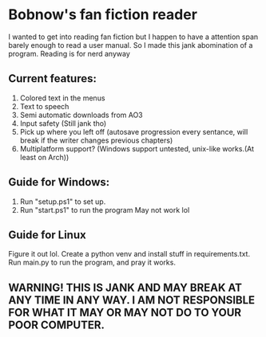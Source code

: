 # Bobnow's fan fiction reader
I wanted to get into reading fan fiction but I happen to have a attention span barely enough to read a user manual.
So I made this jank abomination of a program. Reading is for nerd anyway
## Current features:
1. Colored text in the menus
2. Text to speech
3. Semi automatic downloads from AO3
4. Input safety (Still jank tho)
5. Pick up where you left off (autosave progression every sentance, will break if the writer changes previous chapters)
6. Multiplatform support? (Windows support untested, unix-like works.(At least on Arch))
## Guide for Windows:
1. Run "setup.ps1" to set up.
2. Run "start.ps1" to run the program
May not work lol
## Guide for Linux
Figure it out lol. Create a python venv and install stuff in requirements.txt. Run main.py to run the program, and pray it works.
## WARNING! THIS IS JANK AND MAY BREAK AT ANY TIME IN ANY WAY. I AM NOT RESPONSIBLE FOR WHAT IT MAY OR MAY NOT DO TO YOUR POOR COMPUTER.